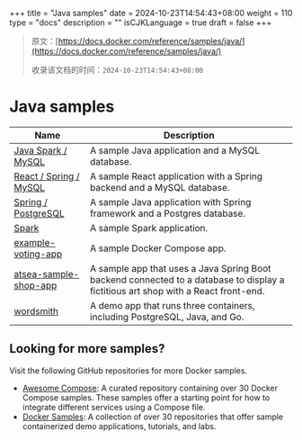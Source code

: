 +++
title = "Java samples"
date = 2024-10-23T14:54:43+08:00
weight = 110
type = "docs"
description = ""
isCJKLanguage = true
draft = false
+++

> 原文：[https://docs.docker.com/reference/samples/java/](https://docs.docker.com/reference/samples/java/)
>
> 收录该文档的时间：`2024-10-23T14:54:43+08:00`

# Java samples

| Name                                                         | Description                                                  |
| ------------------------------------------------------------ | ------------------------------------------------------------ |
| [Java Spark / MySQL](https://github.com/docker/awesome-compose/tree/master/sparkjava-mysql) | A sample Java application and a MySQL database.              |
| [React / Spring / MySQL](https://github.com/docker/awesome-compose/tree/master/react-java-mysql) | A sample React application with a Spring backend and a MySQL database. |
| [Spring / PostgreSQL](https://github.com/docker/awesome-compose/tree/master/spring-postgres) | A sample Java application with Spring framework and a Postgres database. |
| [Spark](https://github.com/docker/awesome-compose/tree/master/sparkjava) | A sample Spark application.                                  |
| [example-voting-app](https://github.com/dockersamples/example-voting-app) | A sample Docker Compose app.                                 |
| [atsea-sample-shop-app](https://github.com/dockersamples/atsea-sample-shop-app) | A sample app that uses a Java Spring Boot backend connected to a database to display a fictitious art shop with a React front-end. |
| [wordsmith](https://github.com/dockersamples/wordsmith)      | A demo app that runs three containers, including PostgreSQL, Java, and Go. |

## Looking for more samples?

Visit the following GitHub repositories for more Docker samples.

- [Awesome Compose](https://github.com/docker/awesome-compose): A curated repository containing over 30 Docker Compose samples. These samples offer a starting point for how to integrate different services using a Compose file.
- [Docker Samples](https://github.com/dockersamples?q=&type=all&language=&sort=stargazers): A collection of over 30 repositories that offer sample containerized demo applications, tutorials, and labs.

